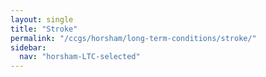 ```yaml
---
layout: single
title: "Stroke"
permalink: "/ccgs/horsham/long-term-conditions/stroke/"
sidebar:
  nav: "horsham-LTC-selected"
---
```



